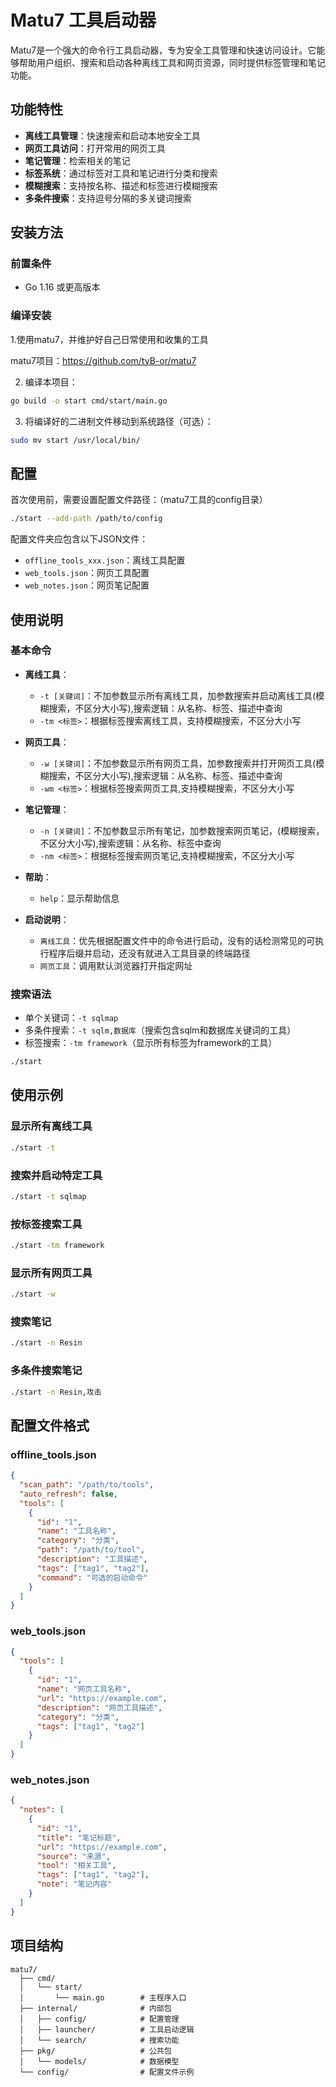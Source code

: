 # Matu7 工具启动器

Matu7是一个强大的命令行工具启动器，专为安全工具管理和快速访问设计。它能够帮助用户组织、搜索和启动各种离线工具和网页资源，同时提供标签管理和笔记功能。

## 功能特性

- **离线工具管理**：快速搜索和启动本地安全工具
- **网页工具访问**：打开常用的网页工具
- **笔记管理**：检索相关的笔记
- **标签系统**：通过标签对工具和笔记进行分类和搜索
- **模糊搜索**：支持按名称、描述和标签进行模糊搜索
- **多条件搜索**：支持逗号分隔的多关键词搜索

## 安装方法

### 前置条件

- Go 1.16 或更高版本

### 编译安装

1.使用matu7，并维护好自己日常使用和收集的工具

matu7项目：https://github.com/tyB-or/matu7

2. 编译本项目：

```bash
go build -o start cmd/start/main.go
```

3. 将编译好的二进制文件移动到系统路径（可选）：

```bash
sudo mv start /usr/local/bin/
```

## 配置

首次使用前，需要设置配置文件路径：（matu7工具的config目录）

```bash
./start --add-path /path/to/config  
```

配置文件夹应包含以下JSON文件：

- `offline_tools_xxx.json`：离线工具配置
- `web_tools.json`：网页工具配置
- `web_notes.json`：网页笔记配置

## 使用说明

### 基本命令

- **离线工具**：
  - `-t [关键词]`：不加参数显示所有离线工具，加参数搜索并启动离线工具(模糊搜索，不区分大小写),搜索逻辑：从名称、标签、描述中查询
  - `-tm <标签>`：根据标签搜索离线工具，支持模糊搜索，不区分大小写

- **网页工具**：
  - `-w [关键词]`：不加参数显示所有网页工具，加参数搜索并打开网页工具(模糊搜索，不区分大小写),搜索逻辑：从名称、标签、描述中查询
  - `-wm <标签>`：根据标签搜索网页工具,支持模糊搜索，不区分大小写

- **笔记管理**：
  - `-n [关键词]`：不加参数显示所有笔记，加参数搜索网页笔记，(模糊搜索，不区分大小写),搜索逻辑：从名称、标签中查询
  - `-nm <标签>`：根据标签搜索网页笔记,支持模糊搜索，不区分大小写

- **帮助**：
  - `help`：显示帮助信息

- **启动说明**：
  - `离线工具`：优先根据配置文件中的命令进行启动，没有的话检测常见的可执行程序后缀并启动，还没有就进入工具目录的终端路径
  - `网页工具`：调用默认浏览器打开指定网址

### 搜索语法

- 单个关键词：`-t sqlmap`
- 多条件搜索：`-t sqlm,数据库`（搜索包含sqlm和数据库关键词的工具）
- 标签搜索：`-tm framework`（显示所有标签为framework的工具）


```bash
./start
```



## 使用示例

### 显示所有离线工具

```bash
./start -t
```

### 搜索并启动特定工具

```bash
./start -t sqlmap
```

### 按标签搜索工具

```bash
./start -tm framework
```

### 显示所有网页工具

```bash
./start -w
```

### 搜索笔记

```bash
./start -n Resin
```

### 多条件搜索笔记

```bash
./start -n Resin,攻击
```

## 配置文件格式

### offline_tools.json

```json
{
  "scan_path": "/path/to/tools",
  "auto_refresh": false,
  "tools": [
    {
      "id": "1",
      "name": "工具名称",
      "category": "分类",
      "path": "/path/to/tool",
      "description": "工具描述",
      "tags": ["tag1", "tag2"],
      "command": "可选的启动命令"
    }
  ]
}
```

### web_tools.json

```json
{
  "tools": [
    {
      "id": "1",
      "name": "网页工具名称",
      "url": "https://example.com",
      "description": "网页工具描述",
      "category": "分类",
      "tags": ["tag1", "tag2"]
    }
  ]
}
```

### web_notes.json

```json
{
  "notes": [
    {
      "id": "1",
      "title": "笔记标题",
      "url": "https://example.com",
      "source": "来源",
      "tool": "相关工具",
      "tags": ["tag1", "tag2"],
      "note": "笔记内容"
    }
  ]
}
```

## 项目结构

```
matu7/
  ├── cmd/
  │   └── start/
  │       └── main.go        # 主程序入口
  ├── internal/              # 内部包
  │   ├── config/            # 配置管理
  │   ├── launcher/          # 工具启动逻辑
  │   └── search/            # 搜索功能
  ├── pkg/                   # 公共包
  │   └── models/            # 数据模型
  └── config/                # 配置文件示例
```
